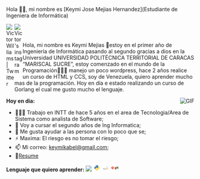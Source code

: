 Hola 👋🏽, mi nombre es [Keymi Jose Mejias Hernandez](Estudiante de Ingeniera de Informática) 

<a href="https://twitter.com/keymikabel">
  <img align="left" alt="Victor Williams | Twitter" width="22px" src="https://cdn.jsdelivr.net/npm/simple-icons@v3/icons/twitter.svg" />
</a>
<a href="https://www.instagram.com/keymikabel">
  <img align="left" alt="Victor's instagram" width="22px" src="https://cdn.jsdelivr.net/npm/simple-icons@v3/icons/instagram.svg" />
</a>

<br />
<br />

Hola, mi nombre es Keymi Mejias 🚀estoy en el primer año de Ingeniería de Informática pasando al segundo gracias a dios en la Universidad UNIVERSIDAD POLITÉCNICA TERRITORIAL DE CARACAS “MARISCAL SUCRE”, estoy comenzado en el mundo de la Programación🙍🏽‍♂️ manejo un poco wordpress, hace 2 años realice un curso de HTML y CCS, soy de Venezuela, quiero aprender mucho mas de la programación. Hoy en día e estado realizando un curso de Gorlang el cual me gusto mucho el lenguaje.

  <img align="right" alt="GIF" src="https://gifsanimados.de/img-gifsanimados.de/i/informatica/informatica-21.gif" />

**Hoy en dia:**

- 👨🏽‍💻 Trabajo en INTT de hace 5 años en el area de Tecnologia/Area de Sistema como analista de Software;
- 🌱 Voy a cursar el segundo años de Ing Informatica; 
- 💬 Me gusta ayudar a las persona con lo poco que se;
- ⚡️ Maxima: El riesgo es no tomar el riesgo;
- 📫 Mi correo: keymikabel@gmail.com;
- 📝[Resume](https://github.com/keymimejias/Proyecto-Ejercicios-de-Algoritmo)

**Lenguaje que quiero aprender:** 
<code><img height="20" src="https://img.icons8.com/color/512/golang.png"></code> 
<code><img height="20" src="https://raw.githubusercontent.com/github/explore/80688e429a7d4ef2fca1e82350fe8e3517d3494d/topics/python/python.png"></code>
<code><img height="20" src="https://raw.githubusercontent.com/github/explore/80688e429a7d4ef2fca1e82350fe8e3517d3494d/topics/mysql/mysql.png"></code>
<code><img height="20" src="https://raw.githubusercontent.com/github/explore/80688e429a7d4ef2fca1e82350fe8e3517d3494d/topics/git/git.png"></code>
